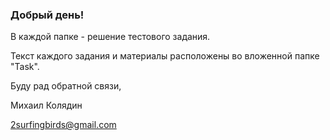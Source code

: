 ### Добрый день!


В каждой папке - решение тестового задания. 

Текст каждого задания и материалы расположены во вложенной папке "Task".

Буду рад обратной связи,

Михаил Колядин

2surfingbirds@gmail.com
